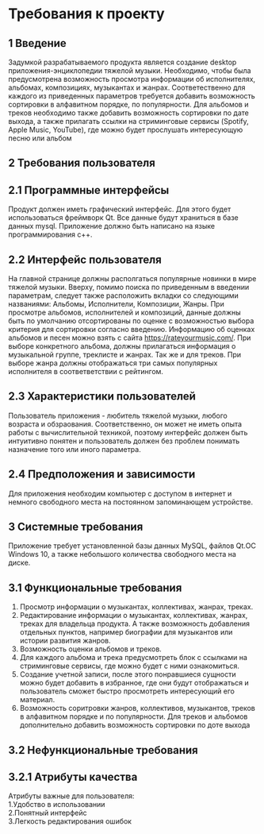 # Требования к проекту 
## 1 Введение
Задумкой разрабатываемого продукта является создание desktop приложения-энциклопедии тяжелой музыки. Необходимо, чтобы была предусмотрена возможность просмотра информации об исполнителях, альбомах, композициях, музыкантах и жанрах. Соответественно для каждого из приведенных параметров требуется добавить возможность сортировки в алфавитном порядке, по популярности. Для альбомов и треков необходимо также добавить возможность  сортировки по дате выхода, а также прилагать ссылки на стриминговые сервисы (Spotify, Apple Music, YouTube), где можно будет прослушать интересующую песню или альбом
## 2 Требования пользователя  
## 2.1 Программные интерфейсы 
Продукт должен иметь графический интерфейс. Для этого будет использоваться фреймворк Qt. Все данные будут храниться в базе данных mysql. Приложение должно быть написано на языке программирования с++.  
## 2.2 Интерфейс пользователя  
На главной странице должны располгаться популярные новинки в мире тяжелой музыки. Вверху, помимо поиска по приведенным в введении параметрам, следует также расположить вкладки со следующими названиями: Альбомы, Исполнители, Композиции, Жанры. При просмотре альбомов, исполнителей и композиций, данные должны быть по умолчанию отсортированы по оценке с возможностью выбора критерия для сортировки согласно введению. Информацию об оценках альбомов и песен можно взять с сайта https://rateyourmusic.com/. При выборе конкретного альбома, должны прилагаться информация о музыкальной группе, треклисте и жанрах. Так же и для треков. При выборе жанра должны отображаться три самых популярных исполнителя в соответветствии с рейтингом. 
## 2.3 Характеристики пользователей  
Пользователь приложения - любитель тяжелой музыки, любого возраста и обзраования. Соответственно, он может не иметь опыта работы с вычислительной техникой, поэтому интерфейс должен быть интуитивно понятен и пользователь должен без проблем понимать назначение того или иного параметра.
## 2.4 Предположения и зависимости 
Для приложения необходим компьютер с доступом в интернет и немного свободного места на постоянном запоминающем устройстве.
## 3 Системные требования  
Приложение требует установленной базы данных MySQL, файлов Qt.ОС Windows 10, а также небольшого количества свободного места на диске.
## 3.1 Функциональные требования 
1. Просмотр информации о музыкантах, коллективах, жанрах, треках.
2. Редактирование информации о музыкантах, коллективах, жанрах, треках для владельца продукта. А также возможность добавления отдельных пунктов, например биографии для музыкантов или истории развития жанров.
3. Возможность оценки альбомов и треков.
4. Для каждого альбома и трека предусмотреть блок с ссылками на стриминговые сервисы, где можно будет с ними ознакомиться.
5. Создание учетной записи, после этого понравшиеся сущности можно будет добавить в избранное, где они будут отображаться и пользователь сможет быстро просмотреть интересующий его материал. 
6. Возможность соритровки жанров, коллективов, музыкантов, треков в алфавитном порядке и по популярности. Для треков и альбомов дополнительно добавить возможность сортировки по доте выхода
## 3.2 Нефункциональные требования  
## 3.2.1 Атрибуты качества
Атрибуты важные для пользователя:  
1.Удобство в использовании  
2.Понятный интерфейс   
3.Легкость редактирования ошибок   
